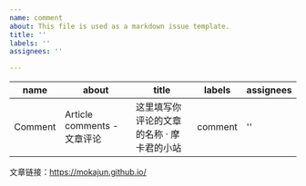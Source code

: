 ```yaml
---
name: comment
about: This file is used as a markdown issue template.
title: ''
labels: ''
assignees: ''

---
```


|   name   |   about   |   title   |  labels    |   assignees   |
| ---- | ---- | ---- | ---- | ---- |
|   Comment   |   Article comments - 文章评论   |   这里填写你评论的文章的名称 · 摩卡君的小站   |  comment    |   ''   |

文章链接：<https://mokajun.github.io/>

<!-- 
- 发起前请先检查是否已存在该文章 Issue。请不要重复建立相同 Issue。
- 请替换上方文章链接为你评论的文章链接。
- 请在发起后的 Issue 中再进行评论。

谢谢配合！
-->
